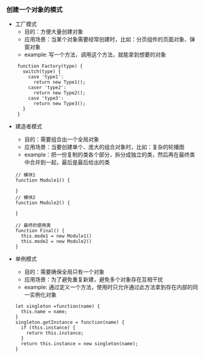 ### 创建一个对象的模式

- 工厂模式
  - 目的：方便大量创建对象
  - 应用场景：当某个对象需要经常创建时，比如：分页组件的页面对象、弹窗对象
  - example: 写一个方法，调用这个方法，就能拿到想要的对象

```
    function Factory(type) {
      switch(type) {
        case 'type1':
          return new Type1();
        caser 'type2':
          return new Type2();
        case 'type3':
          return new Type3();
      }
    }
```

- 建造者模式

  - 目的：需要组合出一个全局对象
  - 应用场景：当要创建单个、庞大的组合对象时，比如：复杂的轮播图
  - example：把一份复制的类各个部分，拆分成独立的类，然后再在最终类中合并到一起，最后是最后给出的类

  ```
  // 模块1
  function Module1() {

  }
  // 模块2
  function Module2() {

  }

  // 最终的使用类
  function Final() {
    this.mode1 = new Module1()
    this.mode2 = new Module2()
  }
  ```

- 单例模式
  - 目的：需要确保全局只有一个对象
  - 应用场景：为了避免重复新建，避免多个对象存在互相干扰
  - example: 通过定义一个方法，使用时只允许通过此方法拿到存在内部的同一实例化对象
  ```
  let singleton =function(name) {
    this.name = name;
  }
  singleton.getInstance = function(name) {
    if (this.instance) {
      return this.instance;
    }
    return this.instance = new singleton(name);
  }
  ```
